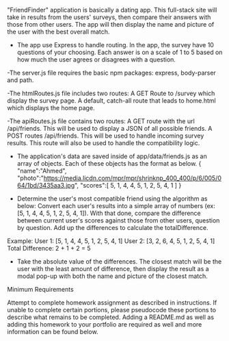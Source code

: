 "FriendFinder" application is basically a dating app. This full-stack site will take in results from the users' surveys, then compare their answers with those from other users. The app will then display the name and picture of the user with the best overall match. 

- The app use Express to handle routing. In the app, the survey have 10 questions of your choosing. Each answer is on a scale of 1 to 5 based on how much the user agrees or disagrees with a question.

-The server.js file requires the basic npm packages: express, body-parser and path.

-The htmlRoutes.js file includes two routes:
A GET Route to /survey which display the survey page.
A default, catch-all route that leads to home.html which displays the home page. 

-The apiRoutes.js file contains two routes:
A GET route with the url /api/friends. This will be used to display a JSON of all possible friends.
A POST routes /api/friends. This will be used to handle incoming survey results. This route will also be used to handle the compatibility logic. 

- The application's data are saved inside of app/data/friends.js as an array of objects. Each of these objects has the format as below.
{
  "name":"Ahmed",
  "photo":"https://media.licdn.com/mpr/mpr/shrinknp_400_400/p/6/005/064/1bd/3435aa3.jpg",
  "scores":[
      5,
      1,
      4,
      4,
      5,
      1,
      2,
      5,
      4,
      1
    ]
}

- Determine the user's most compatible friend using the algorithm as below:
Convert each user's results into a simple array of numbers (ex: [5, 1, 4, 4, 5, 1, 2, 5, 4, 1]).
With that done, compare the difference between current user's scores against those from other users, question by question. Add up the differences to calculate the totalDifference.

Example: 
User 1: [5, 1, 4, 4, 5, 1, 2, 5, 4, 1]
User 2: [3, 2, 6, 4, 5, 1, 2, 5, 4, 1]
Total Difference: 2 + 1 + 2 = 5

- Take the absolute value of the differences. The closest match will be the user with the least amount of difference, then display the result as a modal pop-up with both the name and picture of the closest match.





Minimum Requirements

Attempt to complete homework assignment as described in instructions. If unable to complete certain portions, please pseudocode these portions to describe what remains to be completed. Adding a README.md as well as adding this homework to your portfolio are required as well and more information can be found below.


